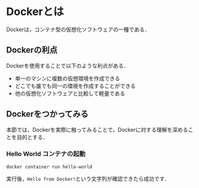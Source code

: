 # Dockerとは
Dockerは，コンテナ型の仮想化ソフトウェアの一種である．

## Dockerの利点
Dockerを使用することで以下のような利点がある．
- 単一のマシンに複数の仮想環境を作成できる
- どこでも誰でも同一の環境を作成することができる
- 他の仮想化ソフトウェアと比較して軽量である

## Dockerをつかってみる
本節では，Dockerを実際に触ってみることで，Dockerに対する理解を深めることを目的とする．

### Hello World コンテナの起動
~~~terminal
docker container run hello-world
~~~
実行後，`Hello from Docker!`という文字列が確認できたら成功です．